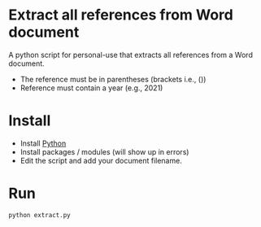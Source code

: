 # Extract all references from Word document
A python script for personal-use that extracts all references from a Word document.
- The reference must be in parentheses (brackets i.e., ())
- Reference must contain a year (e.g., 2021)

# Install
- Install [Python](https://www.python.org/downloads/)
- Install packages / modules (will show up in errors)
- Edit the script and add your document filename.

# Run
`python extract.py`
